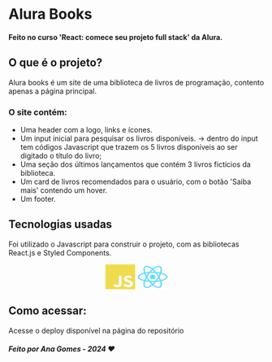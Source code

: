 # Alura Books
#### Feito no curso 'React: comece seu projeto full stack' da Alura.

## O que é o projeto?
Alura books é um site de uma biblioteca de livros de programação, contento apenas a página principal. 
### O site contém: 
- Uma header com a logo, links e ícones.
- Um input inicial para pesquisar os livros disponíveis.
 -> dentro do input tem códigos Javascript que trazem os 5 livros disponíveis ao ser digitado o título do livro;
- Uma seção dos últimos lançamentos que contém 3 livros fictícios da biblioteca.
- Um card de livros recomendados para o usuário, com o botão 'Saiba mais' contendo um hover.
- Um footer.
## Tecnologias usadas
Foi utilizado o Javascript para construir o projeto, com as bibliotecas React.js e Styled Components.
<div align="center">
<img align="center" alt="Ana-Js" height="50" width="60" src="https://raw.githubusercontent.com/devicons/devicon/master/icons/javascript/javascript-plain.svg">
<img align="center" alt="Ana-React" height="50" width="60" src="https://raw.githubusercontent.com/devicons/devicon/master/icons/react/react-original.svg">
</div>

## Como acessar:
Acesse o deploy disponível na página do repositório

##### Feito por Ana Gomes - 2024 ❤️
